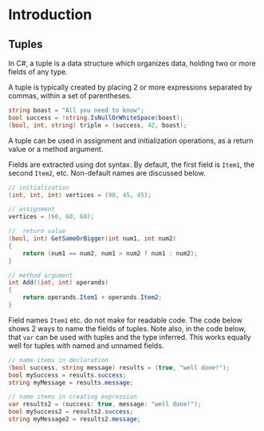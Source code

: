 # Introduction

## Tuples

In C#, a tuple is a data structure which organizes data, holding two or more fields
of any type.

A tuple is typically created by placing 2 or more expressions separated by commas,
within a set of parentheses.

```csharp
string boast = "All you need to know";
bool success = !string.IsNullOrWhiteSpace(boast);
(bool, int, string) triple = (success, 42, boast);
```

A tuple can be used in assignment and initialization operations, as a return value or a method argument.

Fields are extracted using dot syntax. By default, the first field is `Item1`,
the second `Item2`, etc. Non-default names are discussed below.

```csharp
// initialization
(int, int, int) vertices = (90, 45, 45);

// assignment
vertices = (60, 60, 60);

//  return value
(bool, int) GetSameOrBigger(int num1, int num2)
{
    return (num1 == num2, num1 > num2 ? num1 : num2);
}

// method argument
int Add((int, int) operands)
{
    return operands.Item1 + operands.Item2;
}
```

Field names `Item1` etc. do not make for readable code. The code below shows
2 ways to name the fields of tuples. Note also, in the code below, that `var` can be used with tuples and the type inferred. This works equally well for tuples with named and unnamed fields.

```csharp
// name items in declaration
(bool success, string message) results = (true, "well done!");
bool mySuccess = results.success;
string myMessage = results.message;

// name items in creating expression
var results2 = (success: true, message: "well done!");
bool mySuccess2 = results2.success;
string myMessage2 = results2.message;
```

